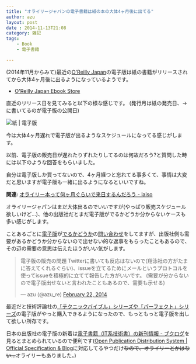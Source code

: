 ```yaml
---
title: "オライリージャパンの電子書籍は紙の本の大体4ヶ月後に出てる"
author: azu
layout: post
date : 2014-11-13T21:08
category: 雑記
tags:
    - Book
    - 電子書籍

---
```


(2014年11月からみて)最近の[O&#39;Reilly Japan](https://www.oreilly.co.jp/index.shtml "O&#39;Reilly Japan - Home")の電子版は紙の書籍がリリースされてから大体4ヶ月後に出るようになっているようです。

- [O&#39;Reilly Japan Ebook Store](https://www.oreilly.co.jp/ebook/ "O&#39;Reilly Japan Ebook Store")

直近のリリース日を見てみると以下の様な感じです。
(発行月は紙の発売日、→に書いてるのが電子版の公開日)

![紙 | 電子版](http://efcl.info/wp-content/uploads/2014/11/2014-11-13_21-10-24.jpg)

今は大体4ヶ月遅れで電子版が出るようなスケジュールになってる感じがします。

以前、電子版の販売日が遅れたりずれたりしてるのは何故だろう?と質問した時には以下のような回答をもらいました。

<script src="https://gist.github.com/azu/9202620.js"></script>

自分は電子版しか買ってないので、4ヶ月経つと忘れてる事多くて、事情は大変だと思いますが電子版も一緒に出るようになるといいですね。

**関連:** [オライリー本って何ヶ月ぐらいで来日するんだろう - laiso](http://laiso.hatenablog.com/entry/2013/11/27/%E3%82%AA%E3%83%A9%E3%82%A4%E3%83%AA%E3%83%BC%E6%9C%AC%E3%81%A3%E3%81%A6%E4%BD%95%E3%83%B6%E6%9C%88%E3%81%90%E3%82%89%E3%81%84%E3%81%A7%E6%9D%A5%E6%97%A5%E3%81%99%E3%82%8B%E3%82%93%E3%81%A0%E3%82%8D "オライリー本って何ヶ月ぐらいで来日するんだろう - laiso")

オライリージャパンはまだ大体出るのでいいですが(やっぱり販売スケジュール欲しいけど…)、他の出版社だとまだ電子版がでるかどうか分からないケースも多い感じがします。

ことあるごとに[電子版](https://twitter.com/azu_re/status/382055902171254784)が[でるかどうか](https://twitter.com/azu_re/status/322711955909537792)の[問い合わせ](https://twitter.com/azu_re/status/437150957973950464)をしてますが、出版社側も需要があるかどうか分からないので出せない的な返事をもらったこともあるので、その辺の需要の意思は伝えたほうがいい気がします。

<blockquote class="twitter-tweet" lang="en"><p>電子版の販売の問題 Twitterに書いても反応はないので(翔泳社の方がたまに答えてくれるぐらい)、issueを立てるためにメールというプロトコルを使ってissueを積極的に立てて報告した方がいいです。&#10;(需要が分からないので電子版出せないと言われたこともあるので、需要も示せる)</p>&mdash; azu (@azu_re) <a href="https://twitter.com/azu_re/status/437150957973950464">February 22, 2014</a></blockquote>
<script async src="//platform.twitter.com/widgets.js" charset="utf-8"></script>


最近だと技術評論社の[「テクニックバイブル」シリーズや「パーフェクト」シリーズ](http://gihyo.jp/news/nr/2014/10/2401 "プログラマ必読の「テクニックバイブル」シリーズがKindle/Koboでも購入可能に！～JavaScriptやHTML5，Vimなどの厳選テクニックが満載：ニュースリリース｜gihyo.jp … 技術評論社")の電子版がやっと購入できるようになったので、もっともっと電子版を出して欲しい所存です。


日本の出版社の電子版の新着は[電子書籍（IT系技術書）の新刊情報 - ブクログ](http://booklog.jp/opds "電子書籍（IT系技術書）の新刊情報 - ブクログ")を見るとまとめられているので便利です([Open Publication Distribution System | Official Specification &amp; Blog](http://opds-spec.org/ "Open Publication Distribution System | Official Specification &amp; Blog")に対応してるやつだけ<del>なので、オライリーとかはない…</del>オライリーもありました。)
